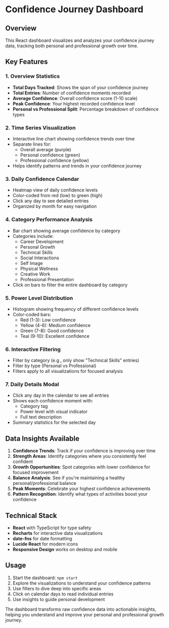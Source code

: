 # Confidence Journey Dashboard

## Overview
This React dashboard visualizes and analyzes your confidence journey data, tracking both personal and professional growth over time.

## Key Features

### 1. Overview Statistics
- **Total Days Tracked**: Shows the span of your confidence journey
- **Total Entries**: Number of confidence moments recorded
- **Average Confidence**: Overall confidence score (1-10 scale)
- **Peak Confidence**: Your highest recorded confidence level
- **Personal vs Professional Split**: Percentage breakdown of confidence types

### 2. Time Series Visualization
- Interactive line chart showing confidence trends over time
- Separate lines for:
  - Overall average (purple)
  - Personal confidence (green)
  - Professional confidence (yellow)
- Helps identify patterns and trends in your confidence journey

### 3. Daily Confidence Calendar
- Heatmap view of daily confidence levels
- Color-coded from red (low) to green (high)
- Click any day to see detailed entries
- Organized by month for easy navigation

### 4. Category Performance Analysis
- Bar chart showing average confidence by category
- Categories include:
  - Career Development
  - Personal Growth
  - Technical Skills
  - Social Interactions
  - Self Image
  - Physical Wellness
  - Creative Work
  - Professional Presentation
- Click on bars to filter the entire dashboard by category

### 5. Power Level Distribution
- Histogram showing frequency of different confidence levels
- Color-coded bars:
  - Red (1-3): Low confidence
  - Yellow (4-6): Medium confidence
  - Green (7-8): Good confidence
  - Teal (9-10): Excellent confidence

### 6. Interactive Filtering
- Filter by category (e.g., only show "Technical Skills" entries)
- Filter by type (Personal vs Professional)
- Filters apply to all visualizations for focused analysis

### 7. Daily Details Modal
- Click any day in the calendar to see all entries
- Shows each confidence moment with:
  - Category tag
  - Power level with visual indicator
  - Full text description
- Summary statistics for the selected day

## Data Insights Available

1. **Confidence Trends**: Track if your confidence is improving over time
2. **Strength Areas**: Identify categories where you consistently feel confident
3. **Growth Opportunities**: Spot categories with lower confidence for focused improvement
4. **Balance Analysis**: See if you're maintaining a healthy personal/professional balance
5. **Peak Moments**: Celebrate your highest confidence achievements
6. **Pattern Recognition**: Identify what types of activities boost your confidence

## Technical Stack

- **React** with TypeScript for type safety
- **Recharts** for interactive data visualizations
- **date-fns** for date formatting
- **Lucide React** for modern icons
- **Responsive Design** works on desktop and mobile

## Usage

1. Start the dashboard: `npm start`
2. Explore the visualizations to understand your confidence patterns
3. Use filters to dive deep into specific areas
4. Click on calendar days to read individual entries
5. Use insights to guide personal development

The dashboard transforms raw confidence data into actionable insights, helping you understand and improve your personal and professional growth journey.